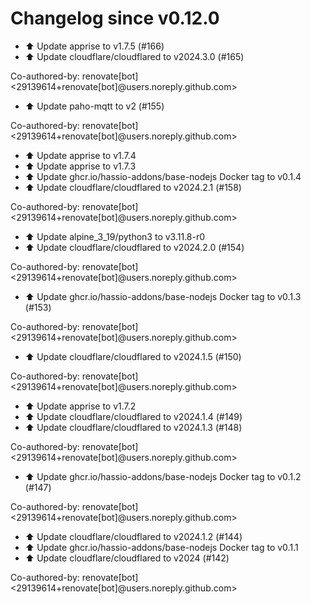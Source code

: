 # Changelog since v0.12.0
- ⬆️ Update apprise to v1.7.5 (#166) 
- ⬆️ Update cloudflare/cloudflared to v2024.3.0 (#165)

Co-authored-by: renovate[bot] <29139614+renovate[bot]@users.noreply.github.com> 
- ⬆️ Update paho-mqtt to v2 (#155)

Co-authored-by: renovate[bot] <29139614+renovate[bot]@users.noreply.github.com> 
- ⬆️ Update apprise to v1.7.4 
- ⬆️ Update apprise to v1.7.3 
- ⬆️ Update ghcr.io/hassio-addons/base-nodejs Docker tag to v0.1.4 
- ⬆️ Update cloudflare/cloudflared to v2024.2.1 (#158)

Co-authored-by: renovate[bot] <29139614+renovate[bot]@users.noreply.github.com> 
- ⬆️ Update alpine_3_19/python3 to v3.11.8-r0 
- ⬆️ Update cloudflare/cloudflared to v2024.2.0 (#154)

Co-authored-by: renovate[bot] <29139614+renovate[bot]@users.noreply.github.com> 
- ⬆️ Update ghcr.io/hassio-addons/base-nodejs Docker tag to v0.1.3 (#153)

Co-authored-by: renovate[bot] <29139614+renovate[bot]@users.noreply.github.com> 
- ⬆️ Update cloudflare/cloudflared to v2024.1.5 (#150)

Co-authored-by: renovate[bot] <29139614+renovate[bot]@users.noreply.github.com> 
- ⬆️ Update apprise to v1.7.2 
- ⬆️ Update cloudflare/cloudflared to v2024.1.4 (#149) 
- ⬆️ Update cloudflare/cloudflared to v2024.1.3 (#148)

Co-authored-by: renovate[bot] <29139614+renovate[bot]@users.noreply.github.com> 
- ⬆️ Update ghcr.io/hassio-addons/base-nodejs Docker tag to v0.1.2 (#147)

Co-authored-by: renovate[bot] <29139614+renovate[bot]@users.noreply.github.com> 
- ⬆️ Update cloudflare/cloudflared to v2024.1.2 (#144) 
- ⬆️ Update ghcr.io/hassio-addons/base-nodejs Docker tag to v0.1.1 
- ⬆️ Update cloudflare/cloudflared to v2024 (#142)

Co-authored-by: renovate[bot] <29139614+renovate[bot]@users.noreply.github.com> 
